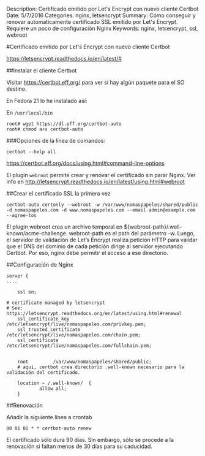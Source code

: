 Description: Certificado emitido por Let's Encrypt con nuevo cliente Certbot
Date: 5/7/2016
Categories: nginx, letsencrypt
Summary: Cómo conseguir y renovar automáticamente certificado SSL emitido por Let's Encrypt. Requiere un poco de configuración Nginx
Keywords: nginx, letsencrypt, ssl, webroot

#Certificado emitido por Let's Encrypt con nuevo cliente Certbot

<https://letsencrypt.readthedocs.io/en/latest/#>

##Instalar el cliente Certbot

Visitar <https://certbot.eff.org/> para ver si hay algún paquete para el SO destino.

En Fedora 21 lo he instalado así:

En `/usr/local/bin`
    
    root# wget https://dl.eff.org/certbot-auto
    root# chmod a+x certbot-auto

###Opciones de la línea de comandos:

    certbot --help all

<https://certbot.eff.org/docs/using.html#command-line-options>


El plugin `webroot` permite crear y renovar el certificado sin parar Nginx. Ver info en <http://letsencrypt.readthedocs.io/en/latest/using.html#webroot>

##Crear el certificado SSL la primera vez 

    certbot-auto certonly --webroot -w /var/www/nomaspapeles/shared/public -d nomaspapeles.com -d www.nomaspapeles.com --email admin@example.com --agree-tos

El plugin webroot crea un archivo temporal en ${webroot-path}/.well-known/acme-challenge. webroot-path es el path del parámetro -w. Luego, el servidor de validación de Let’s Encrypt realiza petición HTTP para validar que el DNS del dominio de cada petición dirige al servidor ejecutando Certbot. Por eso, nginx debe permitir el acceso a ese directorio.

##Configuración de Nginx

    server {
    ....

        ssl on;

    # certificate managed by letsencrypt
    # See: https://letsencrypt.readthedocs.org/en/latest/using.html#renewal
        ssl_certificate_key /etc/letsencrypt/live/nomaspapeles.com/privkey.pem;
        ssl_trusted_certificate /etc/letsencrypt/live/nomaspapeles.com/chain.pem;
        ssl_certificate /etc/letsencrypt/live/nomaspapeles.com/fullchain.pem;


        root         /var/www/nomaspapeles/shared/public;
        # aqui, certbot crea directorio .well-known necesario para la validación del certificado.

        location ~ /.well-known/  {
                allow all;
        }


##Renovación

Añadir la siguiente línea a crontab

    00 01 01 * * certbot-auto renew

El certificado sólo dura 90 días. Sin embargo, sólo se procede a la renovación si faltan menos de 30 días para su caducidad.
